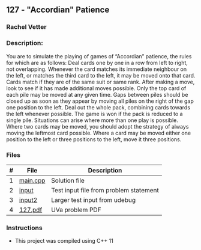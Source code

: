 ## 127 - "Accordian" Patience
### Rachel Vetter 
### Description:

You are to simulate the playing of games of “Accordian” patience, the rules for which are as follows: Deal cards one by one in a row from left to right, not overlapping. Whenever the card matches its immediate neighbour on the left, or matches the third card to the left, it may be moved onto that card. Cards match if they are of the same suit or same rank. After making a move, look to see if it has made additional moves possible. Only the top card of each pile may be moved at any given time. Gaps between piles should be closed up as soon as they appear by moving all piles on the right of the gap one position to the left. Deal out the whole pack, combining cards towards the left whenever possible. The game is won if the pack is reduced to a single pile. Situations can arise where more than one play is possible. Where two cards may be moved, you should adopt the strategy of always moving the leftmost card possible. Where a card may be moved either one position to the left or three positions to the left, move it three positions.

### Files

|   #   | File                       | Description                                                |
| :---: | -------------------------- | ---------------------------------------------------------- |
|   1   | [main.cpp](./main.cpp)     | Solution file                                              |
|   2   | [input](./input.txt)       | Test input file from problem statement                     |
|   3   | [input2](./input2.txt)     | Larger test input from udebug                              |
|   4   | [127.pdf](./127.pdf)      | UVa problem PDF                                            |


### Instructions

- This project was compiled using C++ 11 